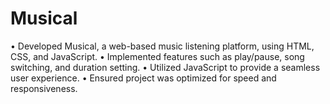 # Musical
• Developed Musical, a web-based music listening platform, using HTML, CSS, and JavaScript.  • Implemented features such as play/pause, song switching, and duration setting. • Utilized JavaScript to provide a seamless user experience. • Ensured project was optimized for speed and responsiveness.
